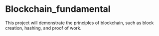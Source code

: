 # Blockchain_fundamental
This project will demonstrate the principles of blockchain, such as block creation, hashing, and proof of work.
